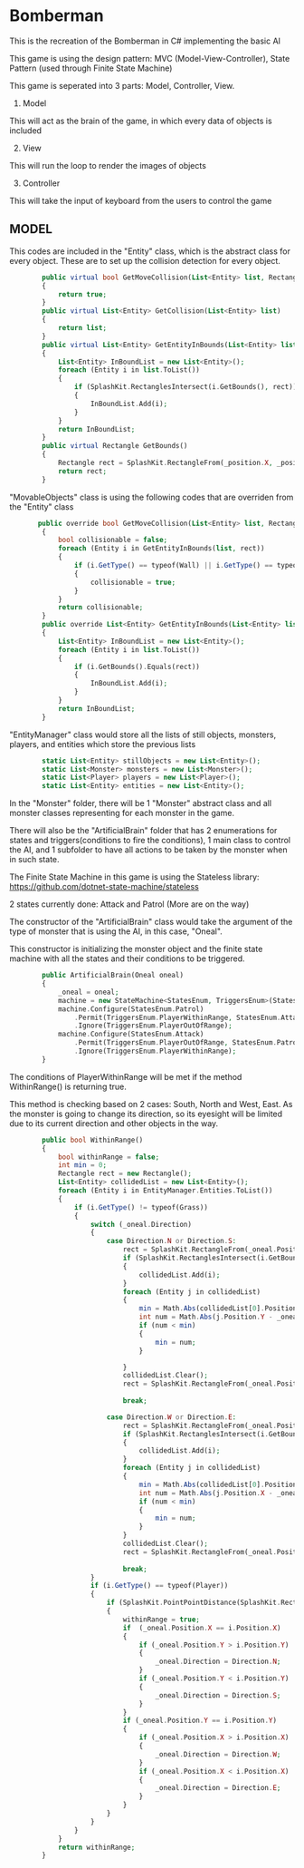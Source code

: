 # Bomberman
This is the recreation of the Bomberman in C# implementing the basic AI


This game is using the design pattern:  MVC (Model-View-Controller), State Pattern (used through Finite State Machine)

This game is seperated into 3 parts: Model, Controller, View.
1. Model

This will act as the brain of the game, in which every data of objects is included

2. View

This will run the loop to render the images of objects

3. Controller

This will take the input of keyboard from the users to control the game

MODEL
-----------
This codes are included in the "Entity" class, which is the abstract class for every object. These are to set up the collision detection for every object. 
```php
        public virtual bool GetMoveCollision(List<Entity> list, Rectangle rect)
        {
            return true;
        }
        public virtual List<Entity> GetCollision(List<Entity> list) 
        {
            return list;
        }
        public virtual List<Entity> GetEntityInBounds(List<Entity> list, Rectangle rect)
        {
            List<Entity> InBoundList = new List<Entity>();
            foreach (Entity i in list.ToList())
            {
                if (SplashKit.RectanglesIntersect(i.GetBounds(), rect))
                {
                    InBoundList.Add(i);
                }
            }
            return InBoundList;
        }
        public virtual Rectangle GetBounds()
        {
            Rectangle rect = SplashKit.RectangleFrom(_position.X, _position.Y, _width, _height);
            return rect;
        }
```

"MovableObjects" class is using the following codes that are overriden from the "Entity" class
```php
       public override bool GetMoveCollision(List<Entity> list, Rectangle rect)
        {
            bool collisionable = false;
            foreach (Entity i in GetEntityInBounds(list, rect))
            {
                if (i.GetType() == typeof(Wall) || i.GetType() == typeof(Bomb) || i.GetType().IsSubclassOf(typeof(Monster)) || i.GetType() == typeof(Player))
                {
                    collisionable = true;
                }
            }
            return collisionable;
        }
        public override List<Entity> GetEntityInBounds(List<Entity> list, Rectangle rect)
        {
            List<Entity> InBoundList = new List<Entity>();
            foreach (Entity i in list.ToList())
            {
                if (i.GetBounds().Equals(rect))
                {
                    InBoundList.Add(i);
                }
            }
            return InBoundList;
        }
```

"EntityManager" class would store all the lists of still objects, monsters, players, and entities which store the previous lists
```php
        static List<Entity> stillObjects = new List<Entity>();
        static List<Monster> monsters = new List<Monster>();
        static List<Player> players = new List<Player>();
        static List<Entity> entities = new List<Entity>();
```

In the "Monster" folder, there will be 1 "Monster" abstract class and all monster classes representing for each monster in the game. 

There will also be the "ArtificialBrain" folder that has 2 enumerations for states and triggers(conditions to fire the conditions), 1 main class to control the AI, and 1 subfolder to have all actions to be taken by the monster when in such state. 

The Finite State Machine in this game is using the Stateless library: https://github.com/dotnet-state-machine/stateless

2 states currently done: Attack and Patrol (More are on the way)

The constructor of the "ArtificialBrain" class would take the argument of the type of monster that is using the AI, in this case, "Oneal".

This constructor is initializing the monster object and the finite state machine with all the states and their conditions to be triggered. 
```php
        public ArtificialBrain(Oneal oneal)
        {
            _oneal = oneal;
            machine = new StateMachine<StatesEnum, TriggersEnum>(StatesEnum.Patrol);
            machine.Configure(StatesEnum.Patrol)
                .Permit(TriggersEnum.PlayerWithinRange, StatesEnum.Attack)
                .Ignore(TriggersEnum.PlayerOutOfRange);
            machine.Configure(StatesEnum.Attack)
                .Permit(TriggersEnum.PlayerOutOfRange, StatesEnum.Patrol)
                .Ignore(TriggersEnum.PlayerWithinRange);
        }
```
The conditions of PlayerWithinRange will be met if the method WithinRange() is returning true. 

This method is checking based on 2 cases: South, North and West, East.
As the monster is going to change its direction, so its eyesight will be limited due to its current direction and other objects in the way. 
```php
        public bool WithinRange()
        {
            bool withinRange = false;
            int min = 0;
            Rectangle rect = new Rectangle();
            List<Entity> collidedList = new List<Entity>();
            foreach (Entity i in EntityManager.Entities.ToList())
            {
                if (i.GetType() != typeof(Grass))
                {
                    switch (_oneal.Direction)
                    {
                        case Direction.N or Direction.S:
                            rect = SplashKit.RectangleFrom(_oneal.Position.X, _oneal.Position.Y, 16, 16 * MainView.HEIGHT);
                            if (SplashKit.RectanglesIntersect(i.GetBounds(), rect) && i.Position.X == _oneal.Position.X)
                            {
                                collidedList.Add(i);
                            }
                            foreach (Entity j in collidedList)
                            {
                                min = Math.Abs(collidedList[0].Position.Y - _oneal.Position.Y);
                                int num = Math.Abs(j.Position.Y - _oneal.Position.Y);
                                if (num < min)
                                {
                                    min = num;
                                }

                            }
                            collidedList.Clear();
                            rect = SplashKit.RectangleFrom(_oneal.Position.X, _oneal.Position.Y, 16, min);
                            
                            break;

                        case Direction.W or Direction.E:
                            rect = SplashKit.RectangleFrom(_oneal.Position.X, _oneal.Position.Y, 16 * MainView.WIDTH, 16);
                            if (SplashKit.RectanglesIntersect(i.GetBounds(), rect) && i.Position.Y == _oneal.Position.Y)
                            {
                                collidedList.Add(i);
                            }
                            foreach (Entity j in collidedList)
                            {
                                min = Math.Abs(collidedList[0].Position.X - _oneal.Position.X);
                                int num = Math.Abs(j.Position.X - _oneal.Position.X);
                                if (num < min)
                                {
                                    min = num;
                                }
                            }
                            collidedList.Clear();
                            rect = SplashKit.RectangleFrom(_oneal.Position.X, _oneal.Position.Y, min, 16);
                            
                            break;
                    }
                    if (i.GetType() == typeof(Player))
                    {
                        if (SplashKit.PointPointDistance(SplashKit.RectangleCenter(i.GetBounds()), SplashKit.RectangleCenter(rect)) <= 48)
                        {
                            withinRange = true;
                            if  (_oneal.Position.X == i.Position.X)
                            {
                                if (_oneal.Position.Y > i.Position.Y)
                                {
                                    _oneal.Direction = Direction.N;
                                }
                                if (_oneal.Position.Y < i.Position.Y)
                                {
                                    _oneal.Direction = Direction.S;
                                }
                            }
                            if (_oneal.Position.Y == i.Position.Y)
                            {
                                if (_oneal.Position.X > i.Position.X)
                                {
                                    _oneal.Direction = Direction.W;
                                }
                                if (_oneal.Position.X < i.Position.X)
                                {
                                    _oneal.Direction = Direction.E;
                                }
                            }
                        }
                    }
                }         
            }
            return withinRange;
        }
```

